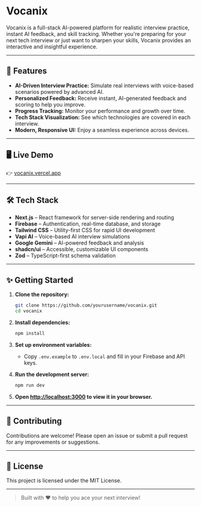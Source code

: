 # Vocanix



Vocanix is a full-stack AI-powered platform for realistic interview practice, instant AI feedback, and skill tracking. Whether you're preparing for your next tech interview or just want to sharpen your skills, Vocanix provides an interactive and insightful experience.

---

## 🚀 Features

- **AI-Driven Interview Practice:** Simulate real interviews with voice-based scenarios powered by advanced AI.
- **Personalized Feedback:** Receive instant, AI-generated feedback and scoring to help you improve.
- **Progress Tracking:** Monitor your performance and growth over time.
- **Tech Stack Visualization:** See which technologies are covered in each interview.
- **Modern, Responsive UI:** Enjoy a seamless experience across devices.

---

## 🖥️ Live Demo

👉 [vocanix.vercel.app](https://vocanix.vercel.app)

---

## 🛠️ Tech Stack

- **Next.js** – React framework for server-side rendering and routing
- **Firebase** – Authentication, real-time database, and storage
- **Tailwind CSS** – Utility-first CSS for rapid UI development
- **Vapi AI** – Voice-based AI interview simulations
- **Google Gemini** – AI-powered feedback and analysis
- **shadcn/ui** – Accessible, customizable UI components
- **Zod** – TypeScript-first schema validation

---


## ✨ Getting Started

1. **Clone the repository:**
   ```bash
   git clone https://github.com/yourusername/vocanix.git
   cd vocanix
   ```

2. **Install dependencies:**
   ```bash
   npm install
   ```

3. **Set up environment variables:**
   - Copy `.env.example` to `.env.local` and fill in your Firebase and API keys.

4. **Run the development server:**
   ```bash
   npm run dev
   ```

5. **Open [http://localhost:3000](http://localhost:3000) to view it in your browser.**

---

## 🤝 Contributing

Contributions are welcome! Please open an issue or submit a pull request for any improvements or suggestions.

---

## 📄 License

This project is licensed under the MIT License.

---


> Built with ❤️ to help you ace your next interview!
